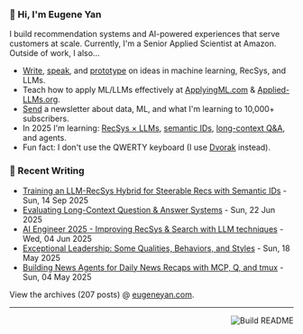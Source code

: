 ### 👋 Hi, I'm Eugene Yan

I build recommendation systems and AI-powered experiences that serve customers at scale. Currently, I'm a Senior Applied Scientist at Amazon. Outside of work, I also...

- [Write](https://eugeneyan.com/writing/), [speak](https://eugeneyan.com/speaking/), and [prototype](https://eugeneyan.com/prototyping/) on ideas in machine learning, RecSys, and LLMs.
- Teach how to apply ML/LLMs effectively at [ApplyingML.com](https://applyingml.com) & [Applied-LLMs.org](https://applied-llms.org).
- [Send](https://eugeneyan.com/subscribe/) a newsletter about data, ML, and what I'm learning to 10,000+ subscribers.
- In 2025 I'm learning: [RecSys × LLMs](https://eugeneyan.com/writing/recsys-llm/), [semantic IDs](https://eugeneyan.com/writing/semantic-ids/), [long-context Q&A](https://eugeneyan.com/writing/qa-evals/), and agents.
- Fun fact: I don't use the QWERTY keyboard (I use [Dvorak](https://en.wikipedia.org/wiki/Dvorak_keyboard_layout) instead).

### 📝 Recent Writing

<!-- writing starts -->
* [Training an LLM-RecSys Hybrid for Steerable Recs with Semantic IDs](https://eugeneyan.com//writing/semantic-ids/) - Sun, 14 Sep 2025
* [Evaluating Long-Context Question & Answer Systems](https://eugeneyan.com//writing/qa-evals/) - Sun, 22 Jun 2025
* [AI Engineer 2025 - Improving RecSys & Search with LLM techniques](https://eugeneyan.com//speaking/aie-2025/) - Wed, 04 Jun 2025
* [Exceptional Leadership: Some Qualities, Behaviors, and Styles](https://eugeneyan.com//writing/leadership/) - Sun, 18 May 2025
* [Building News Agents for Daily News Recaps with MCP, Q, and tmux](https://eugeneyan.com//writing/news-agents/) - Sun, 04 May 2025
<!-- writing ends -->

View the archives (<!-- writing_count starts -->207<!-- writing_count ends --> posts) @ [eugeneyan.com](https://eugeneyan.com).

---
<a href="https://github.com/eugeneyan/eugeneyan/actions"><img src="https://github.com/eugeneyan/eugeneyan/workflows/Build%20README/badge.svg" align="right" alt="Build README"></a>
